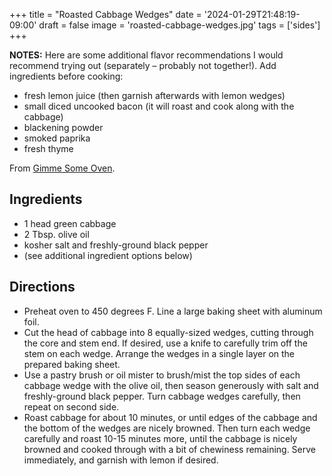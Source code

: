 +++
title = "Roasted Cabbage Wedges"
date = '2024-01-29T21:48:19-09:00'
draft = false
image = 'roasted-cabbage-wedges.jpg'
tags = ['sides']
+++

**NOTES:** Here are some additional flavor recommendations I would recommend trying out (separately – probably not together!).  Add ingredients before cooking:
- fresh lemon juice (then garnish afterwards with lemon wedges)
- small diced uncooked bacon (it will roast and cook along with the cabbage)
- blackening powder
- smoked paprika
- fresh thyme

From [Gimme Some Oven](https://www.gimmesomeoven.com/roasted-cabbage-wedges/).

## Ingredients
* 1 head green cabbage
* 2 Tbsp. olive oil
* kosher salt and freshly-ground black pepper
* (see additional ingredient options below)

## Directions
* Preheat oven to 450 degrees F. Line a large baking sheet with aluminum foil.
* Cut the head of cabbage into 8 equally-sized wedges, cutting through the core and stem end. If desired, use a knife to carefully trim off the stem on each wedge. Arrange the wedges in a single layer on the prepared baking sheet.
* Use a pastry brush or oil mister to brush/mist the top sides of each cabbage wedge with the olive oil, then season generously with salt and freshly-ground black pepper. Turn cabbage wedges carefully, then repeat on second side.
* Roast cabbage for about 10 minutes, or until edges of the cabbage and the bottom of the wedges are nicely browned. Then turn each wedge carefully and roast 10-15 minutes more, until the cabbage is nicely browned and cooked through with a bit of chewiness remaining. Serve immediately, and garnish with lemon if desired.

